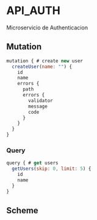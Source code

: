 # API_AUTH
Microservicio de Authenticacion


## Mutation 
```js
mutation { # create new user
  createUser(name: "") {
    id
    name
    errors {
      path
      errors {
      	validator
      	message
      	code
      }
    }
  }
}
```
### Query 
```js
query { # get users
  getUsers(skip: 0, limit: 5) {
    id
    name
  }
}
```

## Scheme


